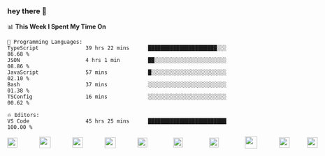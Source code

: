  ### hey there :wave:

<!-- [<img align="right" width="50%" src="https://github-readme-stats.vercel.app/api?username=findtoni&show_icons=true&theme=radical&count_private=true">]
<img src="https://media.giphy.com/media/hvRJCLFzcasrR4ia7z/giphy.gif" width="10px">
(#) -->

<!--START_SECTION:waka-->
📊 **This Week I Spent My Time On** 

```text
💬 Programming Languages: 
TypeScript               39 hrs 22 mins      ██████████████████████░░░   86.68 % 
JSON                     4 hrs 1 min         ██░░░░░░░░░░░░░░░░░░░░░░░   08.86 % 
JavaScript               57 mins             █░░░░░░░░░░░░░░░░░░░░░░░░   02.10 % 
Bash                     37 mins             ░░░░░░░░░░░░░░░░░░░░░░░░░   01.38 % 
TSConfig                 16 mins             ░░░░░░░░░░░░░░░░░░░░░░░░░   00.62 % 

🔥 Editors: 
VS Code                  45 hrs 25 mins      █████████████████████████   100.00 % 
```


<!--END_SECTION:waka-->

  <div align="left" style="display: flex; gap: 40px; align-items: center;">
    <img height="23" src="https://cdn.jsdelivr.net/gh/devicons/devicon/icons/typescript/typescript-original.svg" style="padding-right:10px;"/>
<!--     <img height="23" src="https://cdn.jsdelivr.net/gh/devicons/devicon/icons/react/react-original.svg" style="padding-right:10px;"/> -->
    <img height="26" src="https://cdn.jsdelivr.net/gh/devicons/devicon/icons/nextjs/nextjs-original.svg"style="padding-right:10px;"/>
<!--     <img height="23" src="https://cdn.jsdelivr.net/gh/devicons/devicon/icons/vuejs/vuejs-original.svg" style="padding-right:10px;"/> -->
    <img height="24" src="https://cdn.jsdelivr.net/gh/devicons/devicon@latest/icons/nuxt/nuxt-original.svg" style="padding-right:10px;"/>
    <img height="25" src="https://cdn.jsdelivr.net/gh/devicons/devicon@latest/icons/tailwindcss/tailwindcss-original.svg" style="padding-right:10px;"/>
<!--     <img height="25" src="https://cdn.jsdelivr.net/gh/devicons/devicon/icons/sass/sass-original.svg" style="padding-right:10px;"/> -->
    <img height="22" src="https://cdn.jsdelivr.net/gh/devicons/devicon@latest/icons/nestjs/nestjs-original.svg" style="padding-right:20px;" />
    <img height="22" src="https://cdn.jsdelivr.net/gh/devicons/devicon@latest/icons/prisma/prisma-original.svg" style="padding-right:20px;" />
    <img height="22" src="https://cdn.jsdelivr.net/gh/devicons/devicon@latest/icons/postman/postman-original.svg" style="padding-right:20px;" />
<!--     <img height="22" src="https://cdn.jsdelivr.net/gh/devicons/devicon/icons/laravel/laravel-original.svg" style="padding-right:10px;" /> -->
<!--     <img src="https://cdn.jsdelivr.net/gh/devicons/devicon@latest/icons/expo/expo-original.svg" height="25" width="25" style="padding-right:10px;" />  -->
   <!--  <img height="22" src="https://bit.ly/3A0Cee8" alt="django" style="padding-right:10px;"/>&nbsp;&nbsp;&nbsp;&nbsp; -->
    <img height="28" src="https://cdn.jsdelivr.net/gh/devicons/devicon@latest/icons/docker/docker-plain.svg" style="padding-right:10px;" />   
    <img height="24" src="https://cdn.jsdelivr.net/gh/devicons/devicon@latest/icons/terraform/terraform-original.svg" />
<!--     <img height="23" src="https://cdn.jsdelivr.net/gh/devicons/devicon@latest/icons/pulumi/pulumi-original.svg" style="padding-right:10px;" /> -->
    <img height="24" src="https://cdn.jsdelivr.net/gh/devicons/devicon@latest/icons/supabase/supabase-original.svg" />
    <img height="23" src="https://cdn.jsdelivr.net/gh/devicons/devicon@latest/icons/railway/railway-original.svg" style="padding-right:10px;" />
    <img height="25" src="https://cdn.jsdelivr.net/gh/devicons/devicon/icons/amazonwebservices/amazonwebservices-plain-wordmark.svg" style="padding-right:10px;"/>
    <img height="25" src="https://cdn.jsdelivr.net/gh/devicons/devicon/icons/googlecloud/googlecloud-original.svg" style="padding-right:10px;"/>
    <img height="20" src="https://cdn.jsdelivr.net/gh/devicons/devicon@latest/icons/azure/azure-original.svg" />
          
<!--     <img height="22" src="https://cdn.jsdelivr.net/gh/devicons/devicon/icons/firebase/firebase-original.svg" style="padding-right:10px;"/> -->
<!--     <img height="21" src="https://cdn.jsdelivr.net/gh/devicons/devicon/icons/digitalocean/digitalocean-original.svg" style="padding-right:10px;margin-top:-10px;"/> -->
<!--     <img height="23" src="https://cdn.jsdelivr.net/gh/devicons/devicon/icons/graphql/graphql-plain.svg" style="padding-right:10px;"/> -->
<!--     <img height="20" src="https://cdn.jsdelivr.net/gh/devicons/devicon/icons/jest/jest-plain.svg" style="padding-right:10px;"/> -->
<!--     <img height="20" src="https://bit.ly/3oPTX2M" style="padding-right:10px;"/> -->
<!--     <img height="21" src="https://cdn.jsdelivr.net/gh/devicons/devicon/icons/vscode/vscode-original.svg" style="padding-right:10px;" /> -->
  </div>

